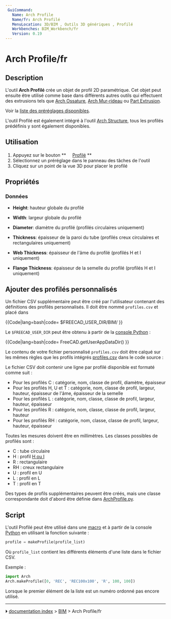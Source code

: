 ```yaml
---
 GuiCommand:
   Name: Arch Profile
   Name/fr: Arch Profilé
   MenuLocation: 3D/BIM , Outils 3D génériques , Profilé
   Workbenches: BIM_Workbench/fr
   Version: 0.19
---
```


# Arch Profile/fr

## Description

L\'outil **Arch Profilé** crée un objet de profil 2D paramétrique. Cet objet peut ensuite être utilisé comme base dans différents autres outils qui effectuent des extrusions tels que [Arch Ossature](Arch_Frame/fr.md), [Arch Mur-rideau](Arch_CurtainWall/fr.md) ou [Part Extrusion](Part_Extrude/fr.md).

Voir la [liste des préréglages disponibles](https://github.com/FreeCAD/FreeCAD/blob/main/src/Mod/BIM/Presets/profiles.csv).

L\'outil Profilé est également intégré à l\'outil [Arch Structure](Arch_Structure/fr.md), tous les profilés prédéfinis y sont également disponibles.



## Utilisation

1.  Appuyez sur le bouton **<img src="images/Arch_Profile.svg" width=16px> [Profilé](Arch_Profile/fr.md)
**
2.  Sélectionnez un préréglage dans le panneau des tâches de l\'outil
3.  Cliquez sur un point de la vue 3D pour placer le profilé



## Propriétés



### Données

-    **Height**: hauteur globale du profilé

-    **Width**: largeur globale du profilé

-    **Diameter**: diamètre du profilé (profilés circulaires uniquement)

-    **Thickness**: épaisseur de la paroi du tube (profilés creux circulaires et rectangulaires uniquement)

-    **Web Thickness**: épaisseur de l\'âme du profilé (profilés H et I uniquement)

-    **Flange Thickness**: épaisseur de la semelle du profilé (profilés H et I uniquement)



## Ajouter des profilés personnalisés 

Un fichier CSV supplémentaire peut être créé par l\'utilisateur contenant des définitions des profilés personnalisés. Il doit être nommé `profiles.csv` et placé dans


{{Code|lang=bash|code=
$FREECAD_USER_DIR/BIM/
}}

Le `$FREECAD_USER_DIR` peut être obtenu à partir de la [console Python](Python_console/fr.md) :


{{Code|lang=bash|code=
FreeCAD.getUserAppDataDir()
}}

Le contenu de votre fichier personnalisé `profiles.csv` doit être calqué sur les mêmes règles que les profils intégrés [profiles.csv](https://github.com/FreeCAD/FreeCAD/blob/main/src/Mod/BIM/Presets/profiles.csv) dans le code source :

Le fichier CSV doit contenir une ligne par profilé disponible est formaté comme suit :

-   Pour les profilés C : catégorie, nom, classe de profil, diamètre, épaisseur
-   Pour les profilés H, U et T : catégorie, nom, classe de profil, largeur, hauteur, épaisseur de l\'âme, épaisseur de la semelle
-   Pour les profilés L : catégorie, nom, classe, classe de profil, largeur, hauteur, épaisseur
-   Pour les profilés R : catégorie, nom, classe, classe de profil, largeur, hauteur
-   Pour les profilés RH : catégorie, nom, classe, classe de profil, largeur, hauteur, épaisseur

Toutes les mesures doivent être en millimètres. Les classes possibles de profilés sont :

-   C : tube circulaire
-   H : profil [H ou I](https://fr.wikipedia.org/wiki/Poutrelle_en_I)
-   R : rectangulaire
-   RH : creux rectangulaire
-   U : profil en U
-   L : profil en L
-   T : profil en T

Des types de profils supplémentaires peuvent être créés, mais une classe correspondante doit d\'abord être définie dans [ArchProfile.py](https://github.com/FreeCAD/FreeCAD/blob/main/src/Mod/BIM/ArchProfile.py).



## Script

L\'outil Profilé peut être utilisé dans une [macro](Macros/fr.md) et à partir de la console [Python](Python/fr.md) en utilisant la fonction suivante :


```python
profile = makeProfile(profile_list)
```

Où `profile_list` contient les différents éléments d\'une liste dans le fichier CSV.

Exemple :


```python
import Arch
Arch.makeProfile([0, 'REC', 'REC100x100', 'R', 100, 100])
```

Lorsque le premier élément de la liste est un numéro ordonné pas encore utilisé.



---
⏵ [documentation index](../README.md) > [BIM](Category_BIM.md) > Arch Profile/fr
